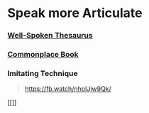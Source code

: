 
# Speak more Articulate

### [Well-Spoken Thesaurus](http://holycrosshigh.co.za/MaterialsMatthew/Books/The%20Well-Spoken%20Thesaurus%20The%20Most%20Powerful%20Ways%20to%20Say%20Everyday%20Words%20and%20Phrases%20by%20Tom%20Heehler%20(z-lib.org).pdf)

### [**Commonplace Book**](https://docs.google.com/document/d/1zAPhLWqZiLeDt_7ExhUvoJ6NZAxkTIQWL0Wv2FcUbpg/edit)

### Imitating Technique
> https://fb.watch/nhoIJjw9Qk/


[[]]

